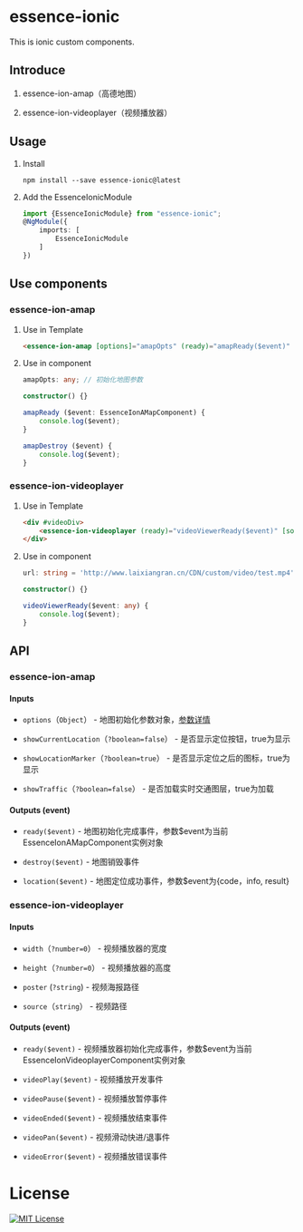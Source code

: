 # essence-ionic

This is ionic custom components.

## Introduce

1. essence-ion-amap（高德地图）

2. essence-ion-videoplayer（视频播放器）

## Usage

1. Install

	```shell
	npm install --save essence-ionic@latest
	```

2. Add the EssenceIonicModule

	```typescript
	import {EssenceIonicModule} from "essence-ionic";
	@NgModule({
	    imports: [
	        EssenceIonicModule
	    ]
	})
	```

## Use components

### essence-ion-amap

1. Use in Template

	```html
	<essence-ion-amap [options]="amapOpts" (ready)="amapReady($event)" (destroy)="amapDestroy($event)"></essence-ion-amap>
	```

2. Use in component

	```typescript
    amapOpts: any; // 初始化地图参数

    constructor() {}

    amapReady ($event: EssenceIonAMapComponent) {
        console.log($event);
    }

    amapDestroy ($event) {
        console.log($event);
    }
	```

### essence-ion-videoplayer

1. Use in Template

	```html
    <div #videoDiv>
        <essence-ion-videoplayer (ready)="videoViewerReady($event)" [source]="url" [width]="videoDiv.offsetWidth"></essence-ion-videoplayer>
    </div>
	```

2. Use in component

	```typescript
	url: string = 'http://www.laixiangran.cn/CDN/custom/video/test.mp4';

    constructor() {}

    videoViewerReady($event: any) {
        console.log($event);
    }
	```

## API

### essence-ion-amap

#### Inputs

- `options`（`Object`） - 地图初始化参数对象，[参数详情](http://lbs.amap.com/api/javascript-api/reference/map)

- `showCurrentLocation`（`?boolean=false`） - 是否显示定位按钮，true为显示

- `showLocationMarker`（`?boolean=true`） - 是否显示定位之后的图标，true为显示

- `showTraffic`（`?boolean=false`） - 是否加载实时交通图层，true为加载

#### Outputs (event)

- `ready($event)` - 地图初始化完成事件，参数$event为当前EssenceIonAMapComponent实例对象

- `destroy($event)` - 地图销毁事件

- `location($event)` - 地图定位成功事件，参数$event为{code，info, result}

### essence-ion-videoplayer

#### Inputs

- `width`（`?number=0`） - 视频播放器的宽度

- `height`（`?number=0`） - 视频播放器的高度

- `poster` (`?string`) - 视频海报路径

- `source`（`string`） - 视频路径

#### Outputs (event)

- `ready($event)` - 视频播放器初始化完成事件，参数$event为当前EssenceIonVideoplayerComponent实例对象

- `videoPlay($event)` - 视频播放开发事件

- `videoPause($event)` - 视频播放暂停事件

- `videoEnded($event)` - 视频播放结束事件

- `videoPan($event)` - 视频滑动快进/退事件

- `videoError($event)` - 视频播放错误事件

# License

[![MIT License](https://img.shields.io/badge/license-MIT-blue.svg?style=flat)](/LICENSE)





